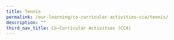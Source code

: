 ```yaml
---
title: Tennis
permalink: /our-learning/co-curricular-activities-cca/tennis/
description: ""
third_nav_title: Co–Curricular Activities (CCA)
---
```


